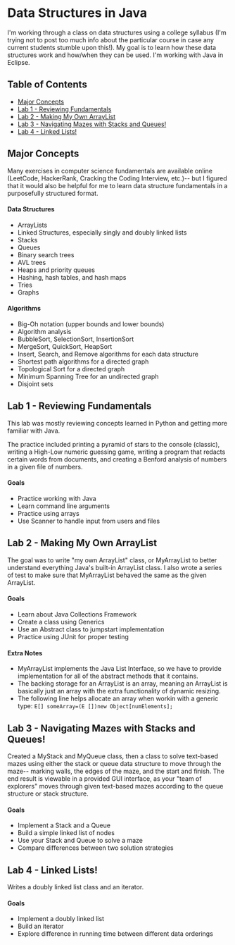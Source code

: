 # Data Structures in Java

I'm working through a class on data structures using a college syllabus (I'm trying not to post too much info about the particular course in case any current students stumble upon this!). My goal is to learn how these data structures work and how/when they can be used. I'm working with Java in Eclipse.

## Table of Contents
* [Major Concepts](#major-concepts)
* [Lab 1 - Reviewing Fundamentals](#lab-1---reviewing-fundamentals)
* [Lab 2 - Making My Own ArrayList](#lab-2---making-my-own-arraylist)
* [Lab 3 - Navigating Mazes with Stacks and Queues!](#lab-3---navigating-mazes-with-stacks-and-queues)
* [Lab 4 - Linked Lists!](#lab-4---linked-lists)

## Major Concepts

Many exercises in computer science fundamentals are available online (LeetCode, HackerRank, Cracking the Coding Interview, etc.)-- but I figured that it would also be helpful for me to learn data structure fundamentals in a purposefully structured format.

#### Data Structures
* ArrayLists
* Linked Structures, especially singly and doubly linked lists
* Stacks
* Queues
* Binary search trees
* AVL trees
* Heaps and priority queues
* Hashing, hash tables, and hash maps
* Tries
* Graphs

#### Algorithms
* Big-Oh notation (upper bounds and lower bounds)
* Algorithm analysis
* BubbleSort, SelectionSort, InsertionSort
* MergeSort, QuickSort, HeapSort
* Insert, Search, and Remove algorithms for each data structure
* Shortest path algorithms for a directed graph
* Topological Sort for a directed graph
* Minimum Spanning Tree for an undirected graph
* Disjoint sets

## Lab 1 - Reviewing Fundamentals

This lab was mostly reviewing concepts learned in Python and getting more familiar with Java.

The practice included printing a pyramid of stars to the console (classic), writing a High-Low numeric guessing game, writing a program that redacts certain words from documents, and creating a Benford analysis of numbers in a given file of numbers.

#### Goals
* Practice working with Java
* Learn command line arguments
* Practice using arrays
* Use Scanner to handle input from users and files

## Lab 2 - Making My Own ArrayList

The goal was to write "my own ArrayList" class, or MyArrayList to better understand everything Java's built-in ArrayList class. I also wrote a series of test to make sure that MyArrayList behaved the same as the given ArrayList.

#### Goals
* Learn about Java Collections Framework
* Create a class using Generics
* Use an Abstract class to jumpstart implementation
* Practice using JUnit for proper testing

#### Extra Notes
* MyArrayList implements the Java List Interface, so we have to provide implementation for all of the abstract methods that it contains.
* The backing storage for an ArrayList is an array, meaning an ArrayList is basically just an array with the extra functionality of dynamic resizing.
* The following line helps allocate an array when workin with a generic type:
` E[] someArray=(E [])new Object[numElements]; `


## Lab 3 - Navigating Mazes with Stacks and Queues!

Created a MyStack and MyQueue class, then a class to solve text-based mazes using either the stack or queue data structure to move through the maze-- marking walls, the edges of the maze, and the start and finish. The end result is viewable in a provided GUI interface, as your "team of explorers" moves through given text-based mazes according to the queue structure or stack structure.

#### Goals
* Implement a Stack and a Queue
* Build a simple linked list of nodes
* Use your Stack and Queue to solve a maze
* Compare differences between two solution strategies

## Lab 4 - Linked Lists!

Writes a doubly linked list class and an iterator.

#### Goals
* Implement a doubly linked list
* Build an iterator
* Explore difference in running time between different data orderings
